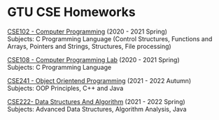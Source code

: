# GTU CSE Homeworks  
[CSE102 - Computer Programming](https://github.com/serhhatsari/GTU-Homeworks/tree/master/CSE102-Computer-Programming) (2020 - 2021 Spring)   
Subjects: C Programming Language (Control Structures, Functions and Arrays, Pointers and Strings, Structures, File processing)  
  
[CSE108 - Computer Programming Lab](https://github.com/serhhatsari/GTU-Homeworks/tree/master/CSE108-Programming-Lab) (2020 - 2021 Spring)  
Subjects: C Programming Language

[CSE241 - Object Orientend Programming](https://github.com/serhhatsari/GTU-Homeworks/tree/master/CSE241-Object-Oriented-Programming) (2021 - 2022 Autumn)  
Subjects: OOP Principles, C++ and Java

[CSE222- Data Structures And Algorithm](https://github.com/serhhatsari/GTU-Homeworks/tree/master/CSE222-Data-Structures-And-Algorithms) (2021 - 2022 Spring)   
Subjects: Advanced Data Structures, Algorithm Analysis, Java
